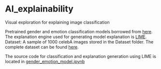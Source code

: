 # AI_explainability
Visual exploration for explaining image classification

Pretrained gender and emotion classification models borrowed from [here](https://github.com/oarriaga/face_classification). The explanation engine used for generating model explanation is [LIME](https://github.com/marcotcr/lime).
Dataset: A sample of 1000 celebA images stored in the Dataset folder. The complete dataset can be found [here](https://www.kaggle.com/jessicali9530/celeba-dataset).

The source code for classification and explanation generation using LIME is located in [gender_emotion_model.ipynb](../master/face_classification/src/gender_emotion_model.ipynb)

